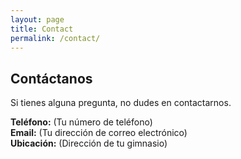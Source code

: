 ```yaml
---
layout: page
title: Contact
permalink: /contact/
---
```


## Contáctanos

Si tienes alguna pregunta, no dudes en contactarnos.

**Teléfono:** (Tu número de teléfono)  
**Email:** (Tu dirección de correo electrónico)  
**Ubicación:** (Dirección de tu gimnasio)  
